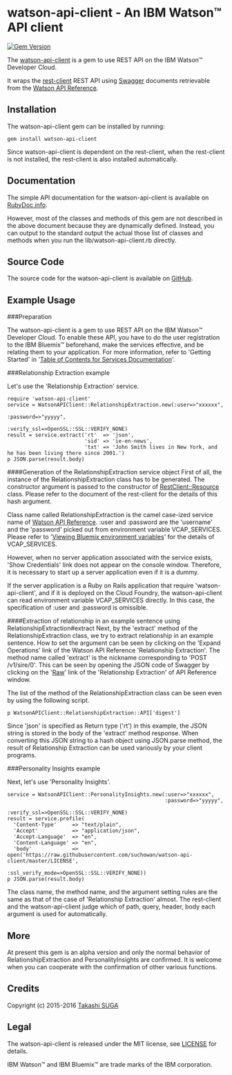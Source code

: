 watson-api-client - An IBM Watson™ API client
================================================================

[![Gem Version](https://badge.fury.io/rb/watson-api-client.svg)](http://badge.fury.io/rb/watson-api-client)

The [watson-api-client](http://rubygems.org/gems/watson-api-client) is a gem to use REST API on the IBM Watson™ Developer Cloud.

It wraps the [rest-client](https://rubygems.org/gems/rest-client) REST API using [Swagger](http://swagger.io/) documents retrievable from the [Watson API Reference](https://www.ibm.com/smarterplanet/us/en/ibmwatson/developercloud/apis/).


Installation
------------

The watson-api-client gem can be installed by running:

    gem install watson-api-client

Since watson-api-client is dependent on the rest-client, when the rest-client is not installed, the rest-client is also installed automatically.


Documentation
-------------

The simple API documentation for the watson-api-client is available on [RubyDoc.info](http://rubydoc.info/gems/watson-api-client).

However, most of the classes and methods of this gem are not described in the above document because they are dynamically defined.
Instead, you can output to the standard output the actual those list of classes and methods when you run the lib/watson-api-client.rb directly.


Source Code
-----------

The source code for the watson-api-client is available on [GitHub](https://github.com/suchowan/watson-api-client).


Example Usage
-------------

###Preparation

The watson-api-client is a gem to use REST API on the IBM Watson™ Developer Cloud.
To enable these API, you have to do the user registration to the IBM Bluemix™ beforehand, make the services effective, and be relating them to your application.
For more information, refer to 'Getting Started' in '[Table of Contents for Services Documentation](http://www.ibm.com/smarterplanet/us/en/ibmwatson/developercloud/doc/)'.

###Relationship Extraction example

Let's use the 'Relationship Extraction' service.

    require 'watson-api-client'
    service = WatsonAPIClient::RelationshipExtraction.new(:user=>"xxxxxx",
                                                          :password=>"yyyyy",
                                                          :verify_ssl=>OpenSSL::SSL::VERIFY_NONE)
    result = service.extract('rt'  => 'json',
                             'sid' => 'ie-en-news',
                             'txt' => 'John Smith lives in New York, and he has been living there since 2001.')
    p JSON.parse(result.body)

####Generation of the RelationshipExtraction service object
First of all, the instance of the RelationshipExtraction class has to be generated. 
The constructor argument is passed to the constructor of [RestClient::Resource](http://www.rubydoc.info/gems/rest-client/RestClient/Resource) class.
Please refer to the document of the rest-client for the details of this hash argument.

Class name called RelationshipExtraction is the camel case-ized service name of [Watson API Reference](http://www.ibm.com/smarterplanet/us/en/ibmwatson/developercloud/apis/).
:user and :password are the 'username' and the 'password' picked out from environment variable VCAP_SERVICES.
Please refer to '[Viewing Bluemix environment variables](http://www.ibm.com/smarterplanet/us/en/ibmwatson/developercloud/doc/getting_started/gs-bluemix.shtml#vcapViewing)' for the details of VCAP_SERVICES.

However, when no server application associated with the service exists, 'Show Credentials' link does not appear on the console window.
Therefore, it is necessary to start up a server application even if it is a dummy.

If the server application is a Ruby on Rails application that require 'watson-api-client', and if it is deployed on the Cloud Foundry, the watson-api-client can read environment variable VCAP_SERVICES directly.
In this case, the specification of :user and :password is omissible.

####Extraction of relationship in an example sentence using RelationshipExtraction#extract
Next, by the 'extract' method of the RelationshipExtraction class, we try to extract relationship in an example sentence.
How to set the argument can be seen by clicking on the 'Expand Operations' link of the Watson API Reference 'Relationship Extraction'.
The method name called 'extract' is the nickname corresponding to 'POST /v1/sire/0'.
This can be seen by opening the JSON code of Swagger by clicking on the '[Raw](http://www.ibm.com/smarterplanet/us/en/ibmwatson/developercloud/apis/listings/relationship-extraction)' link of the 'Relationship Extraction' of API Reference window.

The list of the method of the RelationshipExtraction class can be seen even by using the following script.

    p WatsonAPIClient::RelationshipExtraction::API['digest']

Since 'json' is specified as Return type ('rt') in this example, the JSON string is stored in the body of the 'extract' method response.
When converting this JSON string to a hash object using JSON.parse method, the result of Relationship Extraction can be used variously by your client programs.

###Personality Insights example

Next, let's use 'Personality Insights'.

    service = WatsonAPIClient::PersonalityInsights.new(:user=>"xxxxxx",
                                                       :password=>"yyyyy",
                                                       :verify_ssl=>OpenSSL::SSL::VERIFY_NONE)
    result = service.profile(
      'Content-Type'     => "text/plain",
      'Accept'           => "application/json",
      'Accept-Language'  => "en",
      'Content-Language' => "en",
      'body'             => open('https://raw.githubusercontent.com/suchowan/watson-api-client/master/LICENSE',
                                 :ssl_verify_mode=>OpenSSL::SSL::VERIFY_NONE))
    p JSON.parse(result.body)

The class name, the method name, and the argument setting rules are the same as that of the case of 'Relationship Extraction' almost.
The rest-client and the watson-api-client judge which of path, query, header, body each argument is used for automatically.

More
-------
At present this gem is an alpha version and only the normal behavior of RelationshipExtraction and PersonalityInsights are confirmed.
It is welcome when you can cooperate with the confirmation of other various functions.


Credits
-------
Copyright (c) 2015-2016 [Takashi SUGA](http://hosi.org/TakashiSuga.ttl)


Legal
-------
The watson-api-client is released under the MIT license, see [LICENSE](https://github.com/suchowan/watson-api-client/blob/master/LICENSE) for details.

IBM Watson™ and IBM Bluemix™ are trade marks of the IBM corporation.
